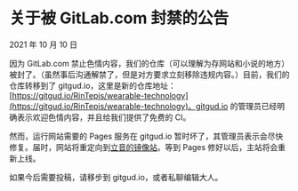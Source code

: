 # 关于被 GitLab.com 封禁的公告
2021 年 10 月 10 日

因为 GitLab.com 禁止色情内容，我们的仓库（可以理解为存网站和小说的地方）被封了。（虽然事后沟通解禁了，但是对方要求立刻移除违规内容。）目前，我们的仓库转移到了 gitgud.io，这里是新的仓库地址：[https://gitgud.io/RinTepis/wearable-technology](https://gitgud.io/RinTepis/wearable-technology)。gitgud.io 的管理员已经明确表示欢迎色情内容，并且给我们提供了免费的 CI。

然而，运行网站需要的 Pages 服务在 gitgud.io 暂时坏了，其管理员表示会尽快修复。届时，网站将重定向到[立音的镜像站](https://wt.0w0.bid/)。等到 Pages 修好以后，主站将会重新上线。

如果今后需要投稿，请移步到 gitgud.io，或者私聊编辑大人。
